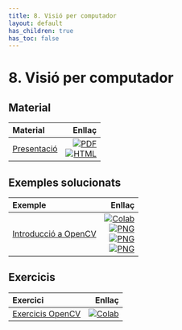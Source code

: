 ```yaml
---
title: 8. Visió per computador
layout: default
has_children: true
has_toc: false
---
```


# 8. Visió per computador

## Material

| Material                                                                                     |                                                                                                                                       Enllaç |
|:---------------------------------------------------------------------------------------------|---------------------------------------------------------------------------------------------------------------------------------------------:|
| [Presentació](8-visio_artificial.pdf)                                                   | [![PDF](https://img.shields.io/badge/PDF-8--visio_per_computador.pdf-blue?logo=adobe-acrobat-reader&logoColor=white)](8-visio_artificial.pdf) <br/> [![HTML](https://img.shields.io/badge/HTML-8--visio_per_computador-blue?logo=html5&logoColor=white)](8-visio_artificial.html) |

## Exemples solucionats

| Exemple                                                                                     |                                                                                                                                       Enllaç |
|:---------------------------------------------------------------------------------------------|---------------------------------------------------------------------------------------------------------------------------------------------:|
| [Introducció a OpenCV](1.-Introduccio_OpenCV.ipynb)                                                   | [![Colab](https://colab.research.google.com/assets/colab-badge.svg)](https://colab.research.google.com/github/lawer/mia/blob/main/apunts/8.-Reconeixement%20imatges/1.-Introduccio_OpenCV.ipynb) <br /> [![PNG](https://img.shields.io/badge/PNG-line.png-blue?logo=img&logoColor=white)](line.png)<br /> [![PNG](https://img.shields.io/badge/PNG-line__left.png-blue?logo=img&logoColor=white)](line_left.png) <br/> [![PNG](https://img.shields.io/badge/PNG-line__right.png-blue?logo=img&logoColor=white)](line_right.png) |
## Exercicis

| Exercici                                                                                     |                                                                                                                                       Enllaç |
|:---------------------------------------------------------------------------------------------|---------------------------------------------------------------------------------------------------------------------------------------------:|
| [Exercicis OpenCV](1.1.-Exercicis_OpenCV.ipynb)                                                   | [![Colab](https://colab.research.google.com/assets/colab-badge.svg)](https://colab.research.google.com/github/lawer/mia/blob/main/apunts/8.-Reconeixement%20imatges/1.1.-Exercicis_OpenCV.ipynb) |